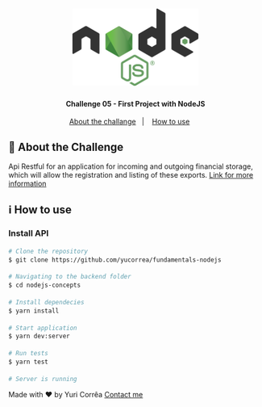 <h1 align="center">
    <img src=".github/logo.png" width="250px" alt="GoStack" title="NodeJS">
</h1>

<h4 align="center">
    Challenge 05 - First Project with NodeJS
</h4>
<p align="center">
  <a href="#rocket-about-the-challenge">About the challange</a>&nbsp;&nbsp;&nbsp;|&nbsp;&nbsp;&nbsp;
  <a href="#information_source-how-to-use">How to use</a>&nbsp;&nbsp;&nbsp;&nbsp;&nbsp;&nbsp;
</p>


## :rocket: About the Challenge
  Api Restful for an application for incoming and outgoing financial storage, which will allow the registration and listing of these exports.
  [Link for more information](https://github.com/Rocketseat/bootcamp-gostack-desafios/tree/master/desafio-fundamentos-nodejs)


## :information_source: How to use

### Install API

```bash
# Clone the repository
$ git clone https://github.com/yucorrea/fundamentals-nodejs

# Navigating to the backend folder
$ cd nodejs-concepts

# Install dependecies
$ yarn install

# Start application
$ yarn dev:server

# Run tests
$ yarn test

# Server is running
```


Made with :heart: by Yuri Corrêa [Contact me](https://www.linkedin.com/in/yucorrea/)


